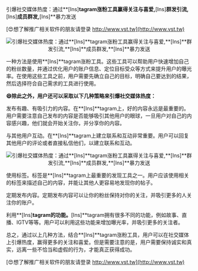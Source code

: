 引爆社交媒体热度：通过**[Ins]**tagram涨粉工具赢得关注与喜爱,**[Ins]**群发引流,**[Ins]**成员群发,**[Ins]**暴力发送

[😍想了解推广相关软件的朋友请登录 http://www.vst.tw](http://www.vst.tw)

 <center><img src="https://vst.tw/MP4/tuiguang/png/4.png" alt="引爆社交媒体热度：通过**[Ins]**tagram涨粉工具赢得关注与喜爱,**[Ins]**群发引流,**[Ins]**成员群发,**[Ins]**暴力发送"></center>

一种方法是使用**[Ins]**tagram涨粉工具。这些工具可以帮助用户快速增加自己的粉丝数量，并通过优化用户的账户信息、定位目标受众等方式来提升用户的曝光率。在使用这些工具之前，用户需要先确立自己的目标，明确自己要达到的结果，然后选择符合自己需求的工具进行使用。

**😄除此之外，用户还可以采取以下几种策略来引爆社交媒体热度：**

发布有趣、有吸引力的内容。在**[Ins]**tagram上，好的内容永远是最重要的。用户需要注意自己发布的内容是否能够吸引其他用户的眼球，一旦用户对自己的内容感兴趣，他们就会开始关注你，并分享你的内容。

与其他用户互动。在**[Ins]**tagram上建立联系和互动非常重要。用户可以回复其他用户的评论或者直接私信他们，以建立联系和互动。

 <center><img src="https://vst.tw/MP4/tuiguang/png/1.png" alt="引爆社交媒体热度：通过**[Ins]**tagram涨粉工具赢得关注与喜爱,**[Ins]**群发引流,**[Ins]**成员群发,**[Ins]**暴力发送"></center>

使用标签。标签是**[Ins]**tagram上最重要的发现工具之一。用户应该使用相关的标签来描述自己的内容，并能让其他人更容易地发现你的帖子。

定期发布内容。定期发布内容可以让你的粉丝保持对你的关注，并吸引更多的人关注你的账户。

利用**[Ins]**tagram的功能。**[Ins]**tagram拥有很多不同的功能，例如故事、直播、IGTV等等。用户可以利用这些功能来增加曝光率，并吸引更多的关注者。

总之，通过以上几种方法，结合**[Ins]**tagram涨粉工具，用户可以在社交媒体上引爆热度，赢得更多的关注和喜爱。但是需要注意的是，用户需要保持诚实和真实，远离一些不恰当和虚假的行为，才能真正获得成功。

[😍想了解推广相关软件的朋友请登录 http://www.vst.tw](http://www.vst.tw)



